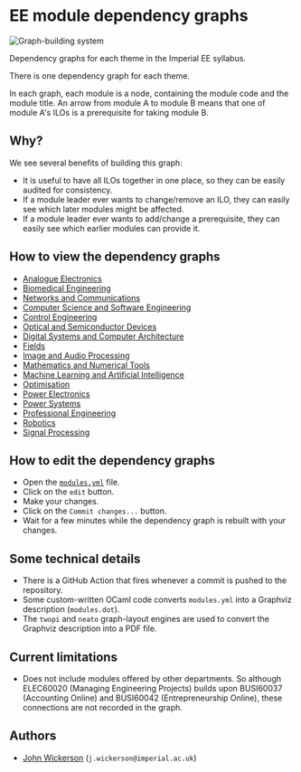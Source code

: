 # EE module dependency graphs

![Graph-building system](https://github.com/johnwickerson/ee_modules/actions/workflows/build_dependency_graph.yml/badge.svg)

Dependency graphs for each theme in the Imperial EE syllabus.

There is one dependency graph for each theme.

In each graph, each module is a node, containing the module code and the module title. An arrow from module A to module B means that one of module A's ILOs is a prerequisite for taking module B.

## Why?

We see several benefits of building this graph:
- It is useful to have all ILOs together in one place, so they can be easily audited for consistency.
- If a module leader ever wants to change/remove an ILO, they can easily see which later modules might be affected.
- If a module leader ever wants to add/change a prerequisite, they can easily see which earlier modules can provide it.

## How to view the dependency graphs

- [Analogue Electronics](https://github.com/johnwickerson/ee_modules/raw/main/modules_.pdf)
- [Biomedical Engineering](https://github.com/johnwickerson/ee_modules/raw/main/modules_biomedical.pdf)
- [Networks and Communications](https://github.com/johnwickerson/ee_modules/raw/main/modules_comms.pdf)
- [Computer Science and Software Engineering](https://github.com/johnwickerson/ee_modules/raw/main/modules_compsci.pdf)
- [Control Engineering](https://github.com/johnwickerson/ee_modules/raw/main/modules_control.pdf)
- [Optical and Semiconductor Devices](https://github.com/johnwickerson/ee_modules/raw/main/modules_devices.pdf)
- [Digital Systems and Computer Architecture](https://github.com/johnwickerson/ee_modules/raw/main/modules_digital.pdf)
- [Fields](https://github.com/johnwickerson/ee_modules/raw/main/modules_fields.pdf)
- [Image and Audio Processing](https://github.com/johnwickerson/ee_modules/raw/main/modules_image_audio.pdf)
- [Mathematics and Numerical Tools](https://github.com/johnwickerson/ee_modules/raw/main/modules_maths.pdf)
- [Machine Learning and Artificial Intelligence](https://github.com/johnwickerson/ee_modules/raw/main/modules_ml.pdf)
- [Optimisation](https://github.com/johnwickerson/ee_modules/raw/main/modules_optimisation.pdf)
- [Power Electronics](https://github.com/johnwickerson/ee_modules/raw/main/modules_power_electronics.pdf)
- [Power Systems](https://github.com/johnwickerson/ee_modules/raw/main/modules_power_systems.pdf)
- [Professional Engineering](https://github.com/johnwickerson/ee_modules/raw/main/modules_prof.pdf)
- [Robotics](https://github.com/johnwickerson/ee_modules/raw/main/modules_robotics.pdf)
- [Signal Processing](https://github.com/johnwickerson/ee_modules/raw/main/modules_signals.pdf)

## How to edit the dependency graphs

- Open the [`modules.yml`](modules.yml) file.
- Click on the `edit` button.
- Make your changes.
- Click on the `Commit changes...` button.
- Wait for a few minutes while the dependency graph is rebuilt with your changes.

## Some technical details
- There is a GitHub Action that fires whenever a commit is pushed to the repository.
- Some custom-written OCaml code converts `modules.yml` into a Graphviz description (`modules.dot`).
- The `twopi` and `neato` graph-layout engines are used to convert the Graphviz description into a PDF file.

## Current limitations
- Does not include modules offered by other departments. So although ELEC60020 (Managing Engineering Projects) builds upon BUSI60037 (Accounting Online) and BUSI60042 (Entrepreneurship Online), these connections are not recorded in the graph.

## Authors
- [John Wickerson](https://github.com/johnwickerson) (`j.wickerson@imperial.ac.uk`)
